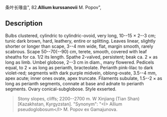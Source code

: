 条叶长喙韭",
82.**Allium kurssanovii** M. Popov",

## Description
Bulbs clustered, cylindric to cylindric-ovoid, very long, 10--15 × 2--3 cm; tunic dark brown, hard, leathery, entire or splitting. Leaves linear, slightly shorter or longer than scape, 3--4 mm wide, flat, margin smooth, rarely scabrous. Scape 50--70(--90) cm, terete, smooth, covered with leaf sheaths for ca. 1/2 its length. Spathe 2-valved, persistent; beak ca. 2 × as long as limb. Umbel globose, 2--3 cm in diam., many flowered. Pedicels equal, to 2 × as long as perianth, bracteolate. Perianth pink-lilac to dark violet-red; segments with dark purple midvein, oblong-ovate, 3.5--4 mm, apex acute; inner ones ovate, apex truncate. Filaments subulate, 1.5--2 × as long as perianth segments, connate at base and adnate to perianth segments. Ovary conical-subglobose. Style exserted.

> Stony slopes, cliffs; 2200--2700 m. W Xinjiang (Tian Shan) [Kazakhstan, Kyrgyzstan].
  "Synonym": "&lt;I&gt; Allium pseudoglobosum&lt;/I&gt; M. Popov ex Gamajunova.

